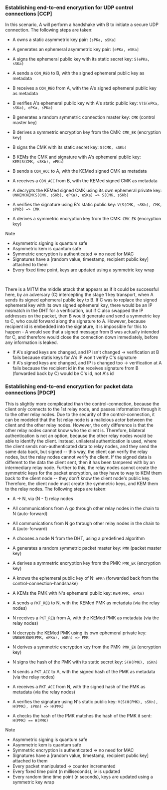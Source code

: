 ### Establishing end-to-end encryption for UDP control connections [CCP]
In this scenario, A will perform a handshake with B to initiate a secure UDP connection. The following steps are taken:
- A owns a static asymmetric key pair: `[sPKa, sSKa]`
- A generates an ephemeral asymmetric key pair: `[ePKa, eSKa]`
- A signs the ephemeral public key with its static secret key: `S(ePKa, sSKa)`
- A sends a `CON_REQ` to B, with the signed ephemeral public key as metadata


- B receives a `CON_REQ` from A, with the A's signed ephemeral public key as metadata
- B verifies A's ephemeral public key with A's static public key: `V(S(ePKa, sSKa), ePKa, sPKa)`
- B generates a random symmetric connection master key: `CMK` (control master key)
- B derives a symmetric encryption key from the CMK: `CMK_EK` (encryption key)
- B signs the CMK with its static secret key: `S(CMK, sSKb)`
- B KEMs the CMK and signature with A's ephemeral public key: `KEM(S(CMK, sSKb), ePKa)`
- B sends a `CON_ACC` to A, with the KEMed signed CMK as metadata


- A receives a `CON_ACC` from B, with the KEMed signed CMK as metadata
- A decrypts the KEMed signed CMK using its own ephemeral private key: `UNKEM(KEM(S(CMK, sSKb), ePKa), eSKa) => S(CMK, sSKb)`
- A verifies the signature using B's static public key: `V(S(CMK, sSKb), CMK, sPKb) => CMK`
- A derives a symmetric encryption key from the CMK: `CMK_EK` (encryption key)


Note
- Asymmetric signing is quantum safe
- Asymmetric kem is quantum safe
- Symmetric encryption is authenticated => no need for MAC
- Signatures have a [random value, timestamp, recipient public key] attached to them
- Every fixed time point, keys are updated using a symmetric key wrap

<BR>

There is a MITM the middle attack that appears as if it could be successful here, by an adversary (C) intercepting the 
stage 1 key transport, when A sends its signed ephemeral public key to B. If C was to replace the signed ephemeral 
key with its own signed ephemeral kay, there would be an IP mismatch in the DHT for a verification, but if C also 
swapped the IP addresses on the packet, then B would generate and send a symmetric key to C, who could forward along 
the signature to A. However, because recipient id is embedded into the signature, it is impossible for this to 
happen - A would see that a signed message from B was actually intended for C, and therefore would close the 
connection down immediately, before any information is leaked.
- If A's signed keys are changed, and IP isn't changed -> verification at B fails because statis keys for A's IP 
  won't verify C's signature
- If A's signed keys are changed, and IP is changed too -> verification at A fails because the recipient id in the 
  receives signature from B (forwarded back by C) would be C's id, not A's id


### Establishing end-to-end encryption for packet data connections [PDCP]
This is slightly more complicated than the control-connection, because the client only connects to the 1st relay 
node, and passes information through it to the other relay nodes. Due to the security of the control-connection, it 
can be modeled that the 1st relay node is a malicious actor between the client and the other relay nodes. However, 
the only difference is that the other relay nodes cannot know who the client is. Therefore, bilateral authentication 
is not an option, because the other relay nodes would be able to identify the client. Instead, unilateral 
authentication is used, where the client sends non-authenticated data to relay nodes, and they send the same data 
back, but signed -- this way, the client can verify the relay nodes, but the relay nodes cannot verify the client. 
If the signed data is different to the data the client sent, then it has been tampered with by an intermediary relay 
node. Further to this, the relay nodes cannot create the symmetric keys for the packet encryption, as they have to 
way to KEM them back to the client node -- they don't know the client node's public key. Therefore, the client node
must create the symmetric keys, and KEM them to the relay nodes. The following steps are taken:
- A -> N, via (N - 1) relay nodes
- All communications from A go through other relay nodes in the chain to N (auto-forward)
- All communications from N go through other relay nodes in the chain to A (auto-forward)


- A chooses a node N from the DHT, using a predefined algorithm
- A generates a random symmetric packet master key: `PMK` (packet master key)
- A derives a symmetric encryption key from the PMK: `PMK_EK` (encryption key)
- A knows the ephemeral public key of N: `ePKn` (forwarded back from the control-connection-handshake)
- A KEMs the PMK with N's ephemeral public key: `KEM(PMK, ePKn)`
- A sends a `PKT_REQ` to N, with the KEMed PMK as metadata (via the relay nodes)


- N receives a `PKT_REQ` from A, with the KEMed PMK as metadata (via the relay nodes)
- N decrypts the KEMed PMK using its own ephemeral private key: `UNKEM(KEM(PMK, ePKn), eSKn) => PMK`
- N derives a symmetric encryption key from the PMK: `PMK_EK` (encryption key)
- N signs the hash of the PMK with its static secret key: `S(H(PMK), sSKn)`
- N sends a `PKT_ACC` to A, with the signed hash of the PMK as metadata (via the relay nodes)


- A receives a `PKT_ACC` from N, with the signed hash of the PMK as metadata (via the relay nodes)
- A verifies the signature using N's static public key: `V(S(H(PMK), sSKn), H(PMK), sPKn) => H(PMK)`
- A checks the hash of the PMK matches the hash of the PMK it sent: `H(PMK) == H(PMK)`


Note
- Asymmetric signing is quantum safe
- Asymmetric kem is quantum safe
- Symmetric encryption is authenticated => no need for MAC
- Signatures have a [random value, timestamp, recipient public key] attached to them
- Every packet manipulated -> counter incremented
- Every fixed time point (n milliseconds), iv is updated
- Every random time time point (n seconds), keys are updated using a symmetric key wrap
